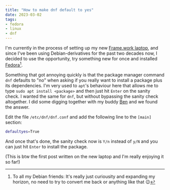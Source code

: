 ```yaml
---
title: "How to make dnf default to yes"
date: 2023-03-02
tags:
- fedora
- linux
- dnf
---
```


I'm currently in the process of setting up my new [Frame.work laptop](https://frame.work), and since I've been using Debian-derivatives for the past two decades now, I decided to use the opportunity, try something new for once and installed [Fedora](https://fedoraproject.org)[^1].

Something that got annoying quickly is that the package manager command `dnf` defaults to "no" when asking if you really want to install a package plus its dependencies. I'm very used to `apt`'s behaviour here that allows me to type `sudo apt install <package>` and then just hit `Enter` on the sanity check. I wanted the same for `dnf`, but without bypassing the sanity check altogether. I did some digging together with my buddy [Ben](https://ben.sycha.uk/) and we found the answer.

Edit the file `/etc/dnf/dnf.conf` and add the following line to the `[main]` section:

```bash
defaultyes=True
```

And once that's done, the sanity check now is `Y/n` instead of `y/N` and you can just hit `Enter` to install the package.

(This is btw the first post written on the new laptop and I'm really enjoying it so far!)

[^1]: To all my Debian friends: It's really just curiousity and expanding my horizon, no need to try to convert me back or anything like that 😉
